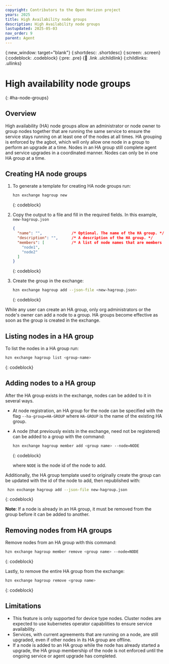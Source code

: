 ```yaml
---
copyright: Contributors to the Open Horizon project
years: 2025
title: High Availability node groups
description: High Availability node groups
lastupdated: 2025-05-03
nav_order: 9
parent: Agent
---
```


{:new_window: target="blank"}
{:shortdesc: .shortdesc}
{:screen: .screen}
{:codeblock: .codeblock}
{:pre: .pre}
{:child: .link .ulchildlink}
{:childlinks: .ullinks}

# High availability node groups
{: #ha-node-groups}

## Overview

High availability (HA) node groups allow an administrator or node owner to group nodes together that are running the same service to ensure the service stays running on at least one of the nodes at all times. HA grouping is enforced by the agbot, which will only allow one node in a group to perform an upgrade at a time. Nodes in an HA group still complete agent and service upgrades in a coordinated manner. Nodes can only be in one HA group at a time.

## Creating HA node groups

1. To generate a template for creating HA node groups run:

   ```bash
   hzn exchange hagroup new
   ```
   {: codeblock}

2. Copy the output to a file and fill in the required fields.  In this example, `new-hagroup.json`

   ```json
   {
     "name": "",             /* Optional. The name of the HA group. */
     "description": "",      /* A description of the HA group. */
     "members": [            /* A list of node names that are members of this group. */
       "node1",
       "node2"
     ]
   }
   ```
   {: codeblock}

3. Create the group in the exchange:

   ```bash
   hzn exchange hagroup add --json-file <new-hagroup.json>
   ```
   {: codeblock}

While any user can create an HA group, only org administrators or the node's owner can add a node to a group. HA groups become effective as soon as the group is created in the exchange.

## Listing nodes in a HA group

To list the nodes in a HA group run:

```bash
hzn exchange hagroup list <group-name>
```
{: codeblock}

## Adding nodes to a HA group

After the HA group exists in the exchange, nodes can be added to it in several ways.

- At node registration, an HA group for the node can be specified with the flag `--ha-group=HA-GROUP` where `HA-GROUP` is the name of the existing HA group.

- A node (that previously exists in the exchange, need not be registered) can be added to a group with the command:

  ```bash
  hzn exchange hagroup member add <group name> --node=NODE
  ```
  {: codeblock}

  where `NODE` is the node id of the node to add.

Additionally, the HA group template used to originally create the group can be updated with the id of the node to add, then republished with:

```bash
 hzn exchange hagroup add --json-file new-hagroup.json
```
{: codeblock}

**Note**: If a node is already in an HA group, it must be removed from the group before it can be added to another.

## Removing nodes from HA groups

Remove nodes from an HA group with this command:

```bash
hzn exchange hagroup member remove <group name> --node=NODE
```
{: codeblock}

Lastly, to remove the entire HA group from the exchange:

```bash
hzn exchange hagroup remove <group name>
```
{: codeblock}

## Limitations

- This feature is only supported for device type nodes. Cluster nodes are expected to use kubernetes operator capabilities to ensure service availability.
- Services, with current agreements that are running on a node, are still upgraded, even if other nodes in its HA group are offline.
- If a node is added to an HA group while the node has already started a upgrade, the HA group membership of the node is not enforced until the ongoing service or agent upgrade has completed.

